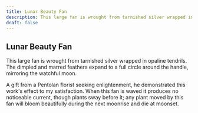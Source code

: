 ```yaml
---
title: Lunar Beauty Fan
description: This large fan is wrought from tarnished silver wrapped in opaline tendrils. The dimpled and...
draft: false
---
```


## Lunar Beauty Fan

This large fan is wrought from tarnished silver wrapped in opaline tendrils. The dimpled and
marred feathers expand to a full circle around the handle, mirroring the watchful moon.

A gift from a Pentolan florist seeking enlightenment, he demonstrated this work's effect to my
satisfaction. When this fan is waved it produces no noticeable current, though plants sway
before it; any plant moved by this fan will bloom beautifully during the next moonrise and die
at moonset.
